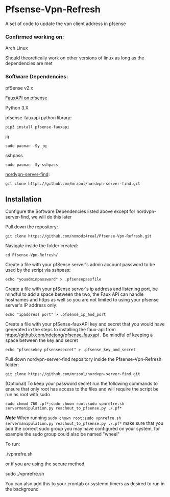 # Pfsense-Vpn-Refresh
A set of code to update the vpn client address in pfsense

### Confirmed working on:
Arch Linux

Should theoretically work on other versions of linux as long as the dependencies are met

### Software Dependencies:

pfSense v2.x

[FauxAPI on pfsense](https://github.com/ndejong/pfsense_fauxapi) 

Python 3.X

pfsense-fauxapi python library:

    pip3 install pfsense-fauxapi

jq

    sudo pacman -Sy jq
sshpass 

    sudo pacman -Sy sshpass

[nordvpn-server-find](https://github.com/mrzool/nordvpn-server-find):

    git clone https://github.com/mrzool/nordvpn-server-find.git
## Installation


Configure the Software Dependencies listed above except for nordvpn-server-find, we will do this later

Pull down the repository:

    git clone https://github.com/nomodz4real/Pfsense-Vpn-Refresh.git

Navigate inside the folder created:

    cd Pfsense-Vpn-Refresh/

Create a file with your pfSense server's admin account password to be used by the script via sshpass:

    echo "youadminpassword" > .pfsensepassfile

Create a file with your pfSense server's ip address and listening port, be mindful to add a space between the two, the Faux API can handle hostnames and https as well so you are not limited to using your pfsense server's IP address only:

    echo "ipaddress port" > .pfsense_ip_and_port

Create a file with your pfSense-fauxAPI key and secret that you would have generated in the steps to installing the faux-api from https://github.com/ndejong/pfsense_fauxapi . Be mindful of keeping a space between the key and secret

    echo "pfsensekey pfsensesecret" > .pfsense_key_and_secret

Pull down nordvpn-server-find repository inside the Pfsense-Vpn-Refresh folder:

    git clone https://github.com/mrzool/nordvpn-server-find.git

(Optional)
To keep your password secret run the following commands to ensure that only root has access to the files and will require the script be run as root with sudo

 `sudo chmod 760 .pf*;sudo chown root:sudo vpnrefre.sh servermanipulation.py reachout_to_pfsense.py ./.pf*`

***Note*** When running `sudo chown root:sudo vpnrefre.sh servermanipulation.py reachout_to_pfsense.py ./.pf*` make sure that you add the correct sudo group you may have configured on your system, for example the sudo group could also be named "wheel"

To run:

./vpnrefre.sh 

or if you are using the secure method

sudo ./vpnrefre.sh 

You can also add this to your crontab or systemd timers as desired to run in the background
